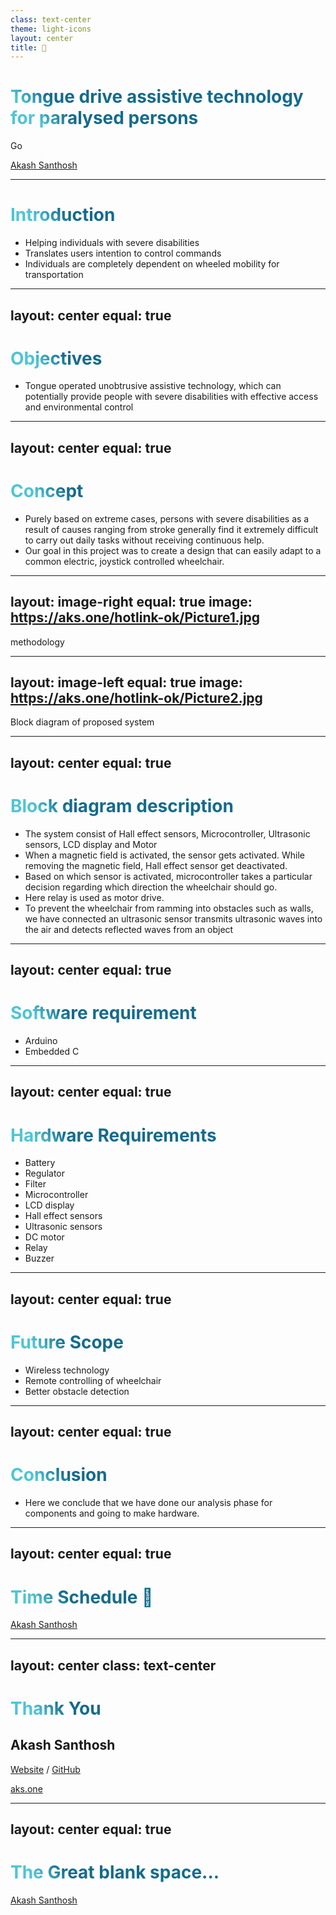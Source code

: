 ```yaml
---
class: text-center
theme: light-icons
layout: center
title: 👀
---
```


# **Tongue drive assistive technology for paralysed persons**

<div class="pt-12">
  <span @click="$slidev.nav.next" class="px-2 p-1 rounded cursor-pointer" hover="bg-white bg-opacity-10">
    Go <carbon:arrow-right class="inline"/>
  </span>
</div>

<a href="https://aks.one" target="_blank"
  class="abs-br m-6 text-xl !border-none">Akash Santhosh
</a>


---

# **Introduction**

- Helping individuals with severe disabilities
- Translates users intention to control commands
- Individuals are completely dependent on wheeled mobility for transportation


---
layout: center
equal: true
---

# **Objectives**
- Tongue operated unobtrusive assistive technology, which can potentially provide people with severe disabilities with effective access and environmental control

<style>
h1 {
  background-color: #2B90B6;
  background-image: linear-gradient(45deg, #4EC5D4 10%, #146b8c 20%);
  background-size: 100%;
  -webkit-background-clip: text;
  -moz-background-clip: text;
  -webkit-text-fill-color: transparent; 
  -moz-text-fill-color: transparent;
}
</style>


---
layout: center
equal: true
---

# **Concept**
- Purely based on extreme cases, persons with severe disabilities as a result of causes ranging from stroke generally find it extremely difficult to carry out daily tasks without receiving continuous help.
- Our goal in this project was to create a design that can easily adapt to a common electric, joystick controlled wheelchair.


<style>
h1 {
  background-color: #2B90B6;
  background-image: linear-gradient(45deg, #4EC5D4 10%, #146b8c 20%);
  background-size: 100%;
  -webkit-background-clip: text;
  -moz-background-clip: text;
  -webkit-text-fill-color: transparent; 
  -moz-text-fill-color: transparent;
}
</style>


---
layout: image-right
equal: true
image: https://aks.one/hotlink-ok/Picture1.jpg
---

methodology

<style>
h1 {
  background-color: #2B90B6;
  background-image: linear-gradient(45deg, #4EC5D4 10%, #146b8c 20%);
  background-size: 100%;
  -webkit-background-clip: text;
  -moz-background-clip: text;
  -webkit-text-fill-color: transparent; 
  -moz-text-fill-color: transparent;
}
</style>


---
layout: image-left
equal: true
image: https://aks.one/hotlink-ok/Picture2.jpg
---

Block diagram of proposed system

<style>
h1 {
  background-color: #2B90B6;
  background-image: linear-gradient(45deg, #4EC5D4 10%, #146b8c 20%);
  background-size: 100%;
  -webkit-background-clip: text;
  -moz-background-clip: text;
  -webkit-text-fill-color: transparent; 
  -moz-text-fill-color: transparent;
}
</style>


---
layout: center
equal: true
---

# **Block diagram description**

- The system consist of Hall effect sensors, Microcontroller, Ultrasonic sensors, LCD display and Motor
- When a magnetic field is activated, the sensor gets activated. While removing the magnetic field, Hall effect sensor get deactivated.
- Based on which sensor is activated, microcontroller takes a particular decision regarding which direction the wheelchair should go.
- Here relay is used as motor drive. 
- To prevent the wheelchair from ramming into obstacles such as walls, we have connected an ultrasonic sensor transmits ultrasonic waves into the air and detects reflected waves from an object

<style>
h1 {
  background-color: #2B90B6;
  background-image: linear-gradient(45deg, #4EC5D4 10%, #146b8c 20%);
  background-size: 100%;
  -webkit-background-clip: text;
  -moz-background-clip: text;
  -webkit-text-fill-color: transparent; 
  -moz-text-fill-color: transparent;
}
</style>


---
layout: center
equal: true
---

# **Software requirement**
- Arduino
- Embedded C

<style>
h1 {
  background-color: #2B90B6;
  background-image: linear-gradient(45deg, #4EC5D4 10%, #146b8c 20%);
  background-size: 100%;
  -webkit-background-clip: text;
  -moz-background-clip: text;
  -webkit-text-fill-color: transparent; 
  -moz-text-fill-color: transparent;
}
</style>


---
layout: center
equal: true
---

# **Hardware Requirements**

- Battery 
- Regulator
- Filter
- Microcontroller
- LCD display
- Hall effect sensors 
- Ultrasonic sensors
- DC motor
- Relay
- Buzzer 
<style>
h1 {
  background-color: #2B90B6;
  background-image: linear-gradient(45deg, #4EC5D4 10%, #146b8c 20%);
  background-size: 100%;
  -webkit-background-clip: text;
  -moz-background-clip: text;
  -webkit-text-fill-color: transparent; 
  -moz-text-fill-color: transparent;
}
</style>


---
layout: center
equal: true
---

# **Future Scope**
- Wireless technology
- Remote controlling of wheelchair
- Better obstacle detection

<style>
h1 {
  background-color: #2B90B6;
  background-image: linear-gradient(45deg, #4EC5D4 10%, #146b8c 20%);
  background-size: 100%;
  -webkit-background-clip: text;
  -moz-background-clip: text;
  -webkit-text-fill-color: transparent; 
  -moz-text-fill-color: transparent;
}
</style>


---
layout: center
equal: true
---

# **Conclusion**
- Here we conclude that we have done our analysis phase for components and going to make hardware. 

<style>
h1 {
  background-color: #2B90B6;
  background-image: linear-gradient(45deg, #4EC5D4 10%, #146b8c 20%);
  background-size: 100%;
  -webkit-background-clip: text;
  -moz-background-clip: text;
  -webkit-text-fill-color: transparent; 
  -moz-text-fill-color: transparent;
}
</style>

---
layout: center
equal: true
---

# **Time Schedule 👀**

<a href="https://aks.one" target="_blank"
  class="abs-br m-6 text-xl !border-none">Akash Santhosh
</a>

---
layout: center
class: text-center
---

# Thank You

## Akash Santhosh

[Website](https://aks.one) / [GitHub](https://github.com/akash-santhosh)

<a href="https://aks.one" target="_blank"
  class="abs-br m-6 text-xl !border-none">aks.one
</a>

---
layout: center
equal: true
---

# **The Great blank space...**

<a href="https://aks.one" target="_blank"
  class="abs-br m-6 text-xl !border-none">Akash Santhosh
</a>
